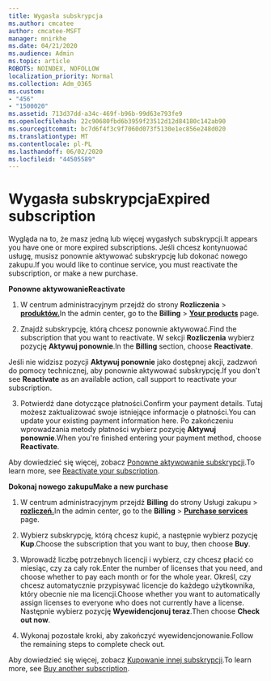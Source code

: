 ```yaml
---
title: Wygasła subskrypcja
ms.author: cmcatee
author: cmcatee-MSFT
manager: mnirkhe
ms.date: 04/21/2020
ms.audience: Admin
ms.topic: article
ROBOTS: NOINDEX, NOFOLLOW
localization_priority: Normal
ms.collection: Adm_O365
ms.custom:
- "456"
- "1500020"
ms.assetid: 713d37dd-a34c-469f-b96b-99d63e793fe9
ms.openlocfilehash: 22c90680fbd6b3959f23512d12d84180c142ab90
ms.sourcegitcommit: bc7d6f4f3c9f7060d073f5130e1ec856e248d020
ms.translationtype: MT
ms.contentlocale: pl-PL
ms.lasthandoff: 06/02/2020
ms.locfileid: "44505589"
---
```

# <a name="expired-subscription"></a><span data-ttu-id="f10cd-102">Wygasła subskrypcja</span><span class="sxs-lookup"><span data-stu-id="f10cd-102">Expired subscription</span></span>

<span data-ttu-id="f10cd-103">Wygląda na to, że masz jedną lub więcej wygasłych subskrypcji.</span><span class="sxs-lookup"><span data-stu-id="f10cd-103">It appears you have one or more expired subscriptions.</span></span> <span data-ttu-id="f10cd-104">Jeśli chcesz kontynuować usługę, musisz ponownie aktywować subskrypcję lub dokonać nowego zakupu.</span><span class="sxs-lookup"><span data-stu-id="f10cd-104">If you would like to continue service, you must reactivate the subscription, or make a new purchase.</span></span>
  
<span data-ttu-id="f10cd-105">**Ponowne aktywowanie**</span><span class="sxs-lookup"><span data-stu-id="f10cd-105">**Reactivate**</span></span>
  
1. <span data-ttu-id="f10cd-106">W centrum administracyjnym przejdź do strony **Rozliczenia** \> **[produktów.](https://go.microsoft.com/fwlink/p/?linkid=842054)**</span><span class="sxs-lookup"><span data-stu-id="f10cd-106">In the admin center, go to the **Billing** \> **[Your products](https://go.microsoft.com/fwlink/p/?linkid=842054)** page.</span></span>

2. <span data-ttu-id="f10cd-107">Znajdź subskrypcję, którą chcesz ponownie aktywować.</span><span class="sxs-lookup"><span data-stu-id="f10cd-107">Find the subscription that you want to reactivate.</span></span> <span data-ttu-id="f10cd-108">W sekcji **Rozliczenia** wybierz pozycję **Aktywuj ponownie**.</span><span class="sxs-lookup"><span data-stu-id="f10cd-108">In the **Billing** section, choose **Reactivate**.</span></span>

<span data-ttu-id="f10cd-109">Jeśli nie widzisz pozycji **Aktywuj ponownie** jako dostępnej akcji, zadzwoń do pomocy technicznej, aby ponownie aktywować subskrypcję.</span><span class="sxs-lookup"><span data-stu-id="f10cd-109">If you don't see **Reactivate** as an available action, call support to reactivate your subscription.</span></span>

3. <span data-ttu-id="f10cd-110">Potwierdź dane dotyczące płatności.</span><span class="sxs-lookup"><span data-stu-id="f10cd-110">Confirm your payment details.</span></span> <span data-ttu-id="f10cd-111">Tutaj możesz zaktualizować swoje istniejące informacje o płatności.</span><span class="sxs-lookup"><span data-stu-id="f10cd-111">You can update your existing payment information here.</span></span> <span data-ttu-id="f10cd-112">Po zakończeniu wprowadzania metody płatności wybierz pozycję **Aktywuj ponownie**.</span><span class="sxs-lookup"><span data-stu-id="f10cd-112">When you're finished entering your payment method, choose **Reactivate**.</span></span>

<span data-ttu-id="f10cd-113">Aby dowiedzieć się więcej, zobacz [Ponowne aktywowanie subskrypcji](https://docs.microsoft.com/microsoft-365/commerce/subscriptions/reactivate-your-subscription).</span><span class="sxs-lookup"><span data-stu-id="f10cd-113">To learn more, see [Reactivate your subscription](https://docs.microsoft.com/microsoft-365/commerce/subscriptions/reactivate-your-subscription).</span></span>

<span data-ttu-id="f10cd-114">**Dokonaj nowego zakupu**</span><span class="sxs-lookup"><span data-stu-id="f10cd-114">**Make a new purchase**</span></span>
  
1. <span data-ttu-id="f10cd-115">W centrum administracyjnym przejdź **Billing** do strony Usługi zakupu \> **[rozliczeń.](https://go.microsoft.com/fwlink/p/?linkid=868433)**</span><span class="sxs-lookup"><span data-stu-id="f10cd-115">In the admin center, go to the **Billing** \> **[Purchase services](https://go.microsoft.com/fwlink/p/?linkid=868433)** page.</span></span>

2. <span data-ttu-id="f10cd-116">Wybierz subskrypcję, którą chcesz kupić, a następnie wybierz pozycję **Kup**.</span><span class="sxs-lookup"><span data-stu-id="f10cd-116">Choose the subscription that you want to buy, then choose **Buy**.</span></span>

3. <span data-ttu-id="f10cd-117">Wprowadź liczbę potrzebnych licencji i wybierz, czy chcesz płacić co miesiąc, czy za cały rok.</span><span class="sxs-lookup"><span data-stu-id="f10cd-117">Enter the number of licenses that you need, and choose whether to pay each month or for the whole year.</span></span> <span data-ttu-id="f10cd-118">Określ, czy chcesz automatycznie przypisywać licencje do każdego użytkownika, który obecnie nie ma licencji.</span><span class="sxs-lookup"><span data-stu-id="f10cd-118">Choose whether you want to automatically assign licenses to everyone who does not currently have a license.</span></span> <span data-ttu-id="f10cd-119">Następnie wybierz pozycję **Wyewidencjonuj teraz**.</span><span class="sxs-lookup"><span data-stu-id="f10cd-119">Then choose **Check out now**.</span></span>

4. <span data-ttu-id="f10cd-120">Wykonaj pozostałe kroki, aby zakończyć wyewidencjonowanie.</span><span class="sxs-lookup"><span data-stu-id="f10cd-120">Follow the remaining steps to complete check out.</span></span>

<span data-ttu-id="f10cd-121">Aby dowiedzieć się więcej, zobacz [Kupowanie innej subskrypcji](https://docs.microsoft.com/microsoft-365/commerce/buy-another-subscription).</span><span class="sxs-lookup"><span data-stu-id="f10cd-121">To learn more, see [Buy another subscription](https://docs.microsoft.com/microsoft-365/commerce/buy-another-subscription).</span></span>